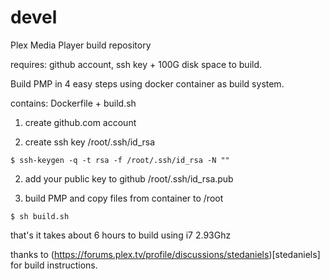 # devel
Plex Media Player build repository

requires: github account, ssh key + 100G disk space to build.

Build PMP in 4 easy steps using docker container as build system.

contains: Dockerfile + build.sh

1. create github.com account

2. create ssh key /root/.ssh/id_rsa
~~~
$ ssh-keygen -q -t rsa -f /root/.ssh/id_rsa -N ""
~~~
2. add your public key to github /root/.ssh/id_rsa.pub

3. build PMP and copy files from container to /root 
~~~
$ sh build.sh
~~~

that's it takes about 6 hours to build using i7 2.93Ghz

thanks to (https://forums.plex.tv/profile/discussions/stedaniels)[stedaniels] for build instructions.
